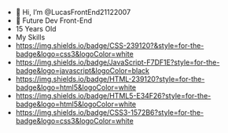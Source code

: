 - 👋 Hi, I’m @LucasFrontEnd21122007
- 👀 Future Dev Front-End
- 15 Years Old
- My Skills
- https://img.shields.io/badge/CSS-239120?&style=for-the-badge&logo=css3&logoColor=white
- https://img.shields.io/badge/JavaScript-F7DF1E?style=for-the-badge&logo=javascript&logoColor=black
- https://img.shields.io/badge/HTML-239120?style=for-the-badge&logo=html5&logoColor=white
- https://img.shields.io/badge/HTML5-E34F26?style=for-the-badge&logo=html5&logoColor=white
- https://img.shields.io/badge/CSS3-1572B6?style=for-the-badge&logo=css3&logoColor=white

<!---
LucasFrontEnd21122007/LucasFrontEnd21122007 is a ✨ special ✨ repository because its `README.md` (this file) appears on your GitHub profile.
You can click the Preview link to take a look at your changes.
--->
